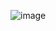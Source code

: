 ![image](https://github.com/ayushsahu0047/Mern/assets/141476520/3b093cde-c1c9-4d62-ae94-64282d12c976)
